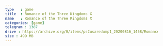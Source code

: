 ```yaml
---
type   : game
title  : Romance of the Three Kingdoms X
name   : Romance of the Three Kingdoms X
categories: [game]
telegram : 1387
drive : https://archive.org/0/items/ps2usaredump1_20200816_1458/Romance%20of%20the%20Three%20Kingdoms%20X.7z
size : 499 MB
---
```



